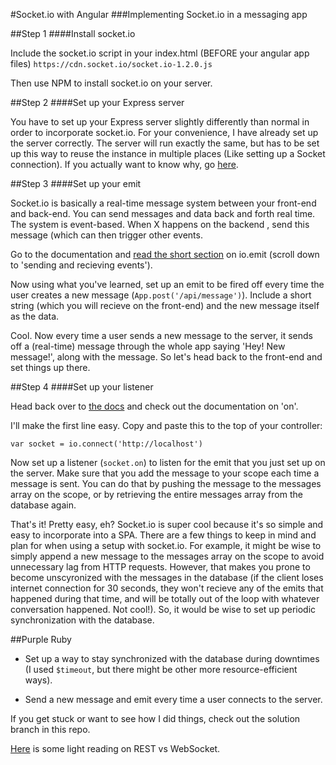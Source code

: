 #Socket.io with Angular
###Implementing Socket.io in a messaging app

##Step 1
####Install socket.io

Include the socket.io script in your index.html (BEFORE your angular app files)
`https://cdn.socket.io/socket.io-1.2.0.js`

Then use NPM to install socket.io on your server.


##Step 2
####Set up your Express server

You have to set up your Express server slightly differently than normal in order to incorporate socket.io.  For your convenience, I have already set up the server correctly. The server will run exactly the same, but has to be set up this way to reuse the instance in multiple places (Like setting up a Socket connection).  If you actually want to know why, go [here](http://goo.gl/9Mkuss).

##Step 3
####Set up your emit

Socket.io is basically a real-time message system between your front-end and back-end.  You can send messages and data back and forth real time.  The system is event-based.  When X happens on the backend , send this message (which can then trigger other events.

Go to the documentation and [read the short section](http://socket.io/docs/) on io.emit (scroll down to 'sending and recieving events').


Now using what you've learned, set up an emit to be fired off every time the user creates a new message (`App.post('/api/message')`). Include a short string (which you will recieve on the front-end) and the new message itself as the data.

Cool.  Now every time a user sends a new message to the server, it sends off a (real-time) message through the whole app saying 'Hey!  New message!', along with the message.  So let's head back to the front-end and set things up there.

##Step 4
####Set up your listener

Head back over to [the docs](http://socket.io/docs/) and check out the documentation on 'on'.


I'll make the first line easy.  Copy and paste this to the top of your controller:

`var socket = io.connect('http://localhost')`

Now set up a listener (`socket.on`) to listen for the emit that you just set up on the server.  Make sure that you add the message to your scope each time a message is sent.  You can do that by pushing the message to the messages array on the scope, or by retrieving the entire messages array from the database again.

That's it!  Pretty easy, eh?  Socket.io is super cool because it's so simple and easy to incorporate into a SPA.  There are a few things to keep in mind and plan for when using a setup with socket.io.  For example, it might be wise to simply append a new message to the messages array on the scope to avoid unnecessary lag from HTTP requests.  However, that makes you prone to become unscyronized with the messages in the database (if the client loses internet connection for 30 seconds, they won't recieve any of the emits that happened during that time, and will be totally out of the loop with whatever conversation happened.  Not cool!).  So, it would be wise to set up periodic synchronization with the database.

##Purple Ruby


* Set up a way to stay synchronized with the database during downtimes (I used `$timeout`, but there might be other more resource-efficient ways).

* Send a new message and emit every time a user connects to the server.


If you get stuck or want to see how I did things, check out the solution branch in this repo.

[Here](http://blog.arungupta.me/2014/02/rest-vs-websocket-comparison-benchmarks/) is some light reading on REST vs WebSocket.
